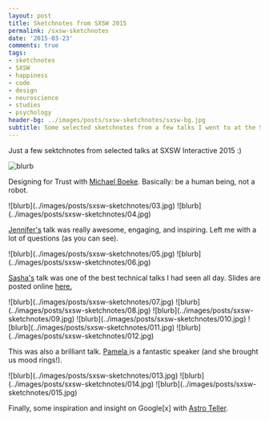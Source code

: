 ```yaml
---
layout: post
title: Sketchnotes from SXSW 2015
permalink: /sxsw-sketchnotes
date: '2015-03-23'
comments: true
tags:
- sketchnotes
- SXSW
- happiness
- code
- design
- neuroscience
- studies
- psychology
header-bg: ../images/posts/sxsw-sketchnotes/sxsw-bg.jpg
subtitle: Some selected sketchnotes from a few talks I went to at the SXSW Interactive 2015 Conference.
---
```


Just a few sektchnotes from selected talks at SXSW Interactive 2015 :)

<style>
  img {
    -webkit-filter: brightness(110%);
  }
</style>

![blurb](../images/posts/sxsw-sketchnotes/02.jpg)
<p class="caption">Designing for Trust with <a href="https://twitter.com/mvboeke">Michael Boeke</a>. Basically: be a human being, not a robot.</p>
![blurb](../images/posts/sxsw-sketchnotes/03.jpg)
![blurb](../images/posts/sxsw-sketchnotes/04.jpg)
<p class="caption"><a href="https://twitter.com/JenniferDewalt">Jennifer's</a> talk was really awesome, engaging, and inspiring. Left me with a lot of questions (as you can see).</p>
![blurb](../images/posts/sxsw-sketchnotes/05.jpg)
![blurb](../images/posts/sxsw-sketchnotes/06.jpg)
<p class="caption"><a href="https://twitter.com/SashRocks">Sasha's</a> talk was one of the best technical talks I had seen all day. Slides are posted online <a href="http://www.slideshare.net/spasulka/this-is-your-brain-on-visual-data-sxsw-2015">here.</a></p>
![blurb](../images/posts/sxsw-sketchnotes/07.jpg)
![blurb](../images/posts/sxsw-sketchnotes/08.jpg)
![blurb](../images/posts/sxsw-sketchnotes/09.jpg)
![blurb](../images/posts/sxsw-sketchnotes/010.jpg)
![blurb](../images/posts/sxsw-sketchnotes/011.jpg)
![blurb](../images/posts/sxsw-sketchnotes/012.jpg)
<p class="caption">This was also a brilliant talk. <a href="https://twitter.com/paminthelab">Pamela </a> is a fantastic speaker (and she brought us mood rings!).</p>
![blurb](../images/posts/sxsw-sketchnotes/013.jpg)
![blurb](../images/posts/sxsw-sketchnotes/014.jpg)
![blurb](../images/posts/sxsw-sketchnotes/015.jpg)
<p class="caption">Finally, some inspiration and insight on Google[x] with <a href="https://twitter.com/astroteller">Astro Teller</a>.</p>
